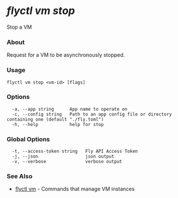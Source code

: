# _flyctl vm stop_

Stop a VM

### About

Request for a VM to be asynchronously stopped.

### Usage
```
flyctl vm stop <vm-id> [flags]
```

### Options

```
  -a, --app string      App name to operate on
  -c, --config string   Path to an app config file or directory containing one (default "./fly.toml")
  -h, --help            help for stop
```

### Global Options

```
  -t, --access-token string   Fly API Access Token
  -j, --json                  json output
  -v, --verbose               verbose output
```

### See Also

* [flyctl vm](/docs/flyctl/vm/)	 - Commands that manage VM instances

